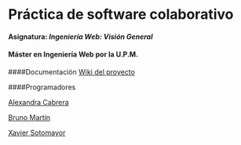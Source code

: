 # Práctica de software colaborativo
#### Asignatura: *Ingeniería Web: Visión General*
#### Máster en Ingeniería Web por la U.P.M.

####Documentación
[Wiki del proyecto](https://github.com/alexdelpuerto/IWVG.SwC.AlejandrodelPuerto/wiki)

####Programadores

[Alexandra Cabrera](https://github.com/AlexandraCabreraLituma)

[Bruno Martín](https://github.com/BrunoML1991)

[Xavier Sotomayor](https://github.com/b2lero)